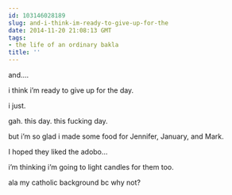 ```yaml
---
id: 103146028189
slug: and-i-think-im-ready-to-give-up-for-the
date: 2014-11-20 21:08:13 GMT
tags:
- the life of an ordinary bakla
title: ''
---
```

<p>and&#8230;.</p>

<p>i think i&#8217;m ready to give up for the day.</p>

<p>i just.</p>

<p>gah. this day. this fucking day.</p>

<p>but i&#8217;m so glad i made some food for Jennifer, January, and Mark.</p>

<p>I hoped they liked the adobo&#8230;</p>

<p>i&#8217;m thinking i&#8217;m going to light candles for them too.</p>

<p>ala my catholic background bc why not?</p>
